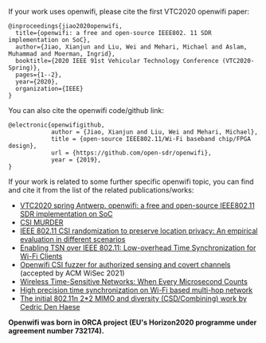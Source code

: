 <!--
Author: Xianjun jiao
SPDX-FileCopyrightText: 2021 UGent
SPDX-License-Identifier: AGPL-3.0-or-later
-->

If your work uses openwifi, please cite the first VTC2020 openwifi paper:
```
@inproceedings{jiao2020openwifi,
  title={openwifi: a free and open-source IEEE802. 11 SDR implementation on SoC},
  author={Jiao, Xianjun and Liu, Wei and Mehari, Michael and Aslam, Muhammad and Moerman, Ingrid},
  booktitle={2020 IEEE 91st Vehicular Technology Conference (VTC2020-Spring)},
  pages={1--2},
  year={2020},
  organization={IEEE}
}
```
You can also cite the openwifi code/github link:
```
@electronic{openwifigithub,
            author = {Jiao, Xianjun and Liu, Wei and Mehari, Michael},
            title = {open-source IEEE802.11/Wi-Fi baseband chip/FPGA design},
            url = {https://github.com/open-sdr/openwifi},
            year = {2019},
}
```
If your work is related to some further specific openwifi topic, you can find and cite it from the list of the related publications/works:
- [VTC2020 spring Antwerp. openwifi: a free and open-source IEEE802.11 SDR implementation on SoC](https://www.orca-project.eu/wp-content/uploads/sites/4/2020/03/openwifi-vtc-antwerp-PID1249076.pdf)
- [CSI MURDER](https://ans.unibs.it/projects/csi-murder/)
- [IEEE 802.11 CSI randomization to preserve location privacy: An empirical evaluation in different scenarios](https://www.sciencedirect.com/science/article/abs/pii/S138912862100102X)
- [Enabling TSN over IEEE 802.11: Low-overhead Time Synchronization for Wi-Fi Clients](https://biblio.ugent.be/publication/8700714/file/8700715.pdf)
- [Openwifi CSI fuzzer for authorized sensing and covert channels](https://arxiv.org/pdf/2105.07428.pdf) (accepted by ACM WiSec 2021)
- [Wireless Time-Sensitive Networks: When Every Microsecond Counts](https://www.mwrf.com/technologies/systems/article/21164984/wireless-timesensitive-networks-when-every-microsecond-counts)
- [High precision time synchronization on Wi-Fi based multi-hop network](https://biblio.ugent.be/publication/8709058/file/8709060.pdf)
- [The initial 802.11n 2*2 MIMO and diversity (CSD/Combining) work by Cedric Den Haese](https://users.ugent.be/~xjiao/Cedric_Den_Haese_masterproef.pdf)

**Openwifi was born in ORCA project (EU's Horizon2020 programme under agreement number 732174).**
